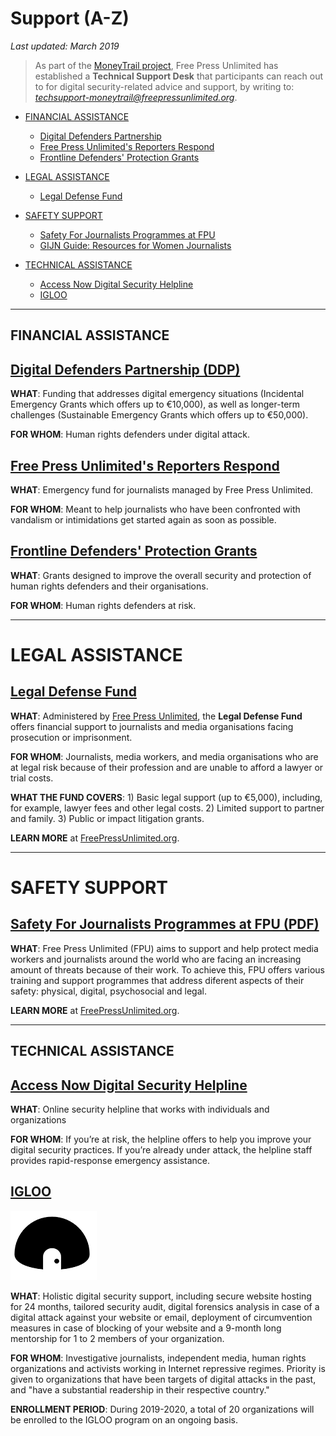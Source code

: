 # Support (A-Z)

*Last updated: March 2019*

> As part of the [MoneyTrail project](https://www.money-trail.org/), Free Press Unlimited has established a **Technical Support Desk** that participants can reach out to for digital security-related advice and support, by writing to: *techsupport-moneytrail@freepressunlimited.org*.

* [FINANCIAL ASSISTANCE](#financial-assistance)
  * [Digital Defenders Partnership](#digital-defenders-partnership-ddp)
  * [Free Press Unlimited's Reporters Respond](#free-press-unlimiteds-reporters-respond)
  * [Frontline Defenders' Protection Grants](#frontline-defenders-protection-grants)

* [LEGAL ASSISTANCE](#legal-assistance)
  * [Legal Defense Fund](#legal-defense-fund)

* [SAFETY SUPPORT](#safety-support)
  * [Safety For Journalists Programmes at FPU](#Safety-For-Journalists-Programmes-at-FPU-pdf)
  * [GIJN Guide: Resources for Women Journalists](https://gijn.org/gijn-guide-resources-for-women-journalists/)

* [TECHNICAL ASSISTANCE](#technical-assistance)
  * [Access Now Digital Security Helpline](#access-now-digital-security-helpline)
  * [IGLOO](#igloo)
  
  
  
  




  
* * * 

## FINANCIAL ASSISTANCE

## **[Digital Defenders Partnership (DDP)](https://www.digitaldefenders.org/)**

**WHAT**: Funding that addresses digital emergency situations (Incidental Emergency Grants which offers up to €10,000), as well as longer-term challenges (Sustainable Emergency Grants which offers up to €50,000).

**FOR WHOM**: Human rights defenders under digital attack.


## **[Free Press Unlimited's Reporters Respond](https://www.freepressunlimited.org/en/projects/reporters-respond-emergency-funding-for-the-media)**

**WHAT**: Emergency fund for journalists managed by Free Press Unlimited.

**FOR WHOM**: Meant to help journalists who have been confronted with vandalism or intimidations get started again as soon as possible.


## **[Frontline Defenders' Protection Grants](https://www.frontlinedefenders.org/en/programme/protection-grants)**

**WHAT**: Grants designed to improve the overall security and protection of human rights defenders and their organisations.

**FOR WHOM**: Human rights defenders at risk.

* * * 







# LEGAL ASSISTANCE

## **[Legal Defense Fund](https://www.freepressunlimited.org/en/legal-support-for-journalists)**

**WHAT**: Administered by [Free Press Unlimited](https://www.freepressunlimited.org/en), the **Legal Defense Fund** offers financial support to journalists and media organisations facing prosecution or imprisonment.

**FOR WHOM**: Journalists, media workers, and media organisations who are at legal risk because of their profession and are unable to afford a lawyer or trial costs.

**WHAT THE FUND COVERS**: 1) Basic legal support (up to €5,000), including, for example, lawyer fees and other legal costs. 2) Limited support to partner and family. 3) Public or impact litigation grants.

**LEARN MORE** at [FreePressUnlimited.org](https://www.freepressunlimited.org/en/legal-support-for-journalists).




* * * 







# SAFETY SUPPORT

## **[Safety For Journalists Programmes at FPU (PDF)](https://security.money-trail.org/assets/Jakarta-Feb-2019/fpusafety.pdf)**

**WHAT**: Free Press Unlimited (FPU) aims to support and help protect media workers and journalists around the world who are facing an increasing amount of threats because of their work. To achieve this, FPU offers various training and support programmes that address diferent aspects of their safety: physical, digital, psychosocial and legal.

**LEARN MORE** at [FreePressUnlimited.org](https://www.freepressunlimited.org/en/our-work/safety-for-journalists).






* * *


## TECHNICAL ASSISTANCE

## **[Access Now Digital Security Helpline](https://www.accessnow.org/help/)**

**WHAT**: Online security helpline that works with individuals and organizations

**FOR WHOM**: If you’re at risk, the helpline offers to help you improve your digital security practices. If you’re already under attack, the helpline staff provides rapid-response emergency assistance.






## **[IGLOO](https://www.qurium.org/igloo)**

![Igloo](/assets/images/igloo.png)

**WHAT**: Holistic digital security support, including secure website hosting for 24 months, tailored security audit, digital forensics analysis in case of a digital attack against your website or email, deployment of circumvention measures in case of blocking of your website and a 9-month long mentorship for 1 to 2 members of your organization.

**FOR WHOM**: Investigative journalists, independent media, human rights organizations and activists working in Internet repressive regimes. Priority is given to organizations that have been targets of digital attacks in the past, and "have a substantial readership in their respective country."

**ENROLLMENT PERIOD**: During 2019-2020, a total of 20 organizations will be enrolled to the IGLOO program on an ongoing basis.
